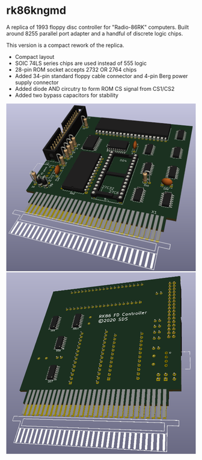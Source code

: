 # rk86kngmd

A replica of 1993 floppy disc controller for "Radio-86RK" computers. Built around 8255 parallel port adapter and a handful of discrete logic chips.

This version is a compact rework of the replica. 

- Compact layout
- SOIC 74LS series chips are used instead of 555 logic
- 28-pin ROM socket accepts 2732 OR 2764 chips
- Added 34-pin standard floppy cable connector and 4-pin Berg power supply connector
- Added diode AND circutry to form ROM CS signal from CS1/CS2
- Added two bypass capacitors for stability

![pops](./pics/board-3d-a.png)
![pops](./pics/board-3d-b.png)
